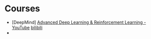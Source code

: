 # Courses

* [DeepMind] [Advanced Deep Learning & Reinforcement Learning - YouTube](https://www.youtube.com/playlist?list=PLqYmG7hTraZDNJre23vqCGIVpfZ_K2RZs ) [bilibili](https://www.bilibili.com/video/av36621866)
* 